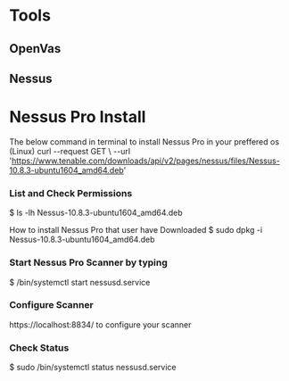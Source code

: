 # Tools
## OpenVas
## Nessus

# Nessus Pro Install
The below command in terminal to install Nessus Pro in your preffered os (Linux)
curl --request GET \  --url 'https://www.tenable.com/downloads/api/v2/pages/nessus/files/Nessus-10.8.3-ubuntu1604_amd64.deb'

### List and Check Permissions
$ ls -lh Nessus-10.8.3-ubuntu1604_amd64.deb

How to install Nessus Pro that user have Downloaded
$ sudo dpkg -i Nessus-10.8.3-ubuntu1604_amd64.deb

### Start Nessus Pro Scanner by typing 
$ /bin/systemctl start nessusd.service

### Configure Scanner
https://localhost:8834/ to configure your scanner

### Check Status
$ sudo /bin/systemctl status nessusd.service
